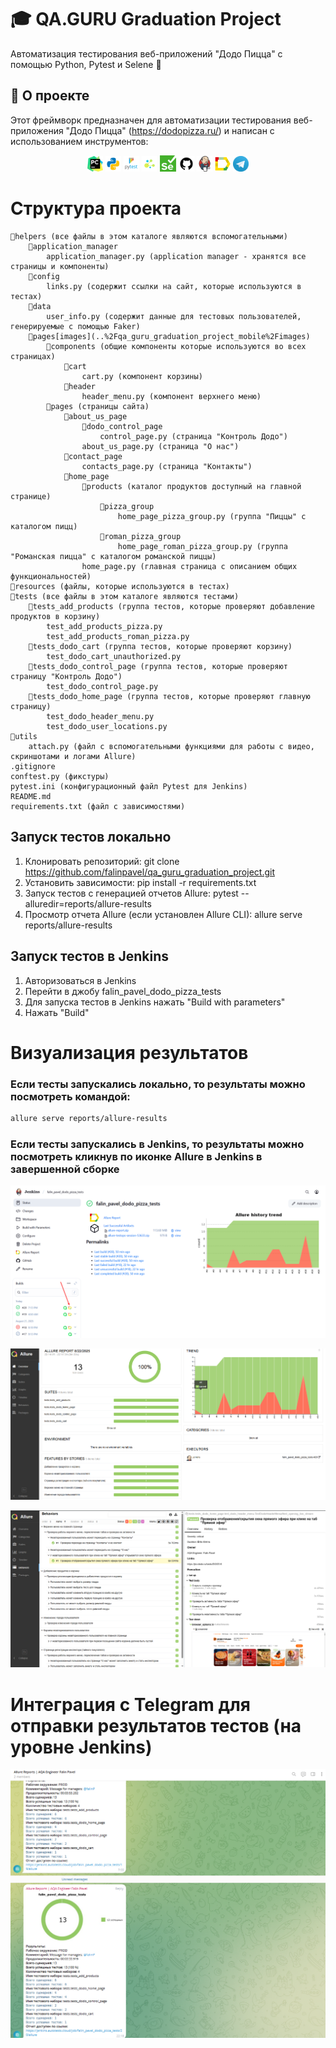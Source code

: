 # 🎓 QA.GURU Graduation Project

Автоматизация тестирования веб-приложений "Додо Пицца" с помощью Python, Pytest и Selene 🚀

## 📖 О проекте

Этот фреймворк предназначен для автоматизации тестирования веб-приложения "Додо Пицца" (https://dodopizza.ru/) и написан с использованием инструментов:

<p  align="center">
  <code><img width="5%" title="Pycharm" src="resources/images/logo/pycharm.png"></code>
  <code><img width="5%" title="Python" src="resources/images/logo/python.png"></code>
  <code><img width="5%" title="Pytest" src="resources/images/logo/pytest.png"></code>
  <code><img width="5%" title="Selene" src="resources/images/logo/selene.png"></code>
  <code><img width="5%" title="Selenium" src="resources/images/logo/selenium.png"></code>
  <code><img width="5%" title="GitHub" src="resources/images/logo/github.png"></code>
  <code><img width="5%" title="Jenkins" src="resources/images/logo/jenkins.png"></code>
  <code><img width="5%" title="Allure Report" src="resources/images/logo/allure_report.png"></code>
  <code><img width="5%" title="Telegram" src="resources/images/logo/tg.png"></code>
</p>

# Структура проекта

    📁helpers (все файлы в этом каталоге являются вспомогательными)
        📁application_manager
            application_manager.py (application manager - хранятся все страницы и компоненты)
        📁config
            links.py (содержит ссылки на сайт, которые используются в тестах)
        📁data
            user_info.py (содержит данные для тестовых пользователей, генерируемые с помощью Faker)
        📁pages[images](..%2Fqa_guru_graduation_project_mobile%2Fimages)
            📁components (общие компоненты которые используются во всех страницах)
                📁cart
                    cart.py (компонент корзины)
                📁header
                    header_menu.py (компонент верхнего меню)
            📁pages (страницы сайта)
                📁about_us_page
                    📁dodo_control_page
                        control_page.py (страница "Контроль Додо")
                    about_us_page.py (страница "О нас")
                📁contact_page
                    contacts_page.py (страница "Контакты")
                📁home_page
                    📁products (каталог продуктов доступный на главной странице)
                        📁pizza_group
                            home_page_pizza_group.py (группа "Пиццы" с каталогом пицц)
                        📁roman_pizza_group
                            home_page_roman_pizza_group.py (группа "Романская пицца" с каталогом романской пиццы)
                    home_page.py (главная страница с описанием общих функциональностей)
    📁resources (файлы, которые используются в тестах)
    📁tests (все файлы в этом каталоге являются тестами)
        📁tests_add_products (группа тестов, которые проверяют добавление продуктов в корзину)
            test_add_products_pizza.py
            test_add_products_roman_pizza.py
        📁tests_dodo_cart (группа тестов, которые проверяют корзину)
            test_dodo_cart_unauthorized.py
        📁tests_dodo_control_page (группа тестов, которые проверяют страницу "Контроль Додо")
            test_dodo_control_page.py
        📁tests_dodo_home_page (группа тестов, которые проверяют главную страницу)
            test_dodo_header_menu.py
            test_dodo_user_locations.py
    📁utils
        attach.py (файл с вспомогательными функциями для работы с видео, скриншотами и логами Allure)
    .gitignore
    conftest.py (фикстуры)
    pytest.ini (конфигурационный файл Pytest для Jenkins)
    README.md
    requirements.txt (файл с зависимостями)

## Запуск тестов локально

1) Клонировать репозиторий: git clone https://github.com/falinpavel/qa_guru_graduation_project.git
2) Установить зависимости: pip install -r requirements.txt
3) Запуск тестов с генерацией отчетов Allure: pytest --alluredir=reports/allure-results
4) Просмотр отчета Allure (если установлен Allure CLI): allure serve reports/allure-results

## Запуск тестов в Jenkins

1) Авторизоваться в Jenkins
2) Перейти в джобу falin_pavel_dodo_pizza_tests
3) Для запуска тестов в Jenkins нажать "Build with parameters"
4) Нажать "Build"

# Визуализация результатов

### Если тесты запускались локально, то результаты можно посмотреть командой: 
```bash
allure serve reports/allure-results
```
### Если тесты запускались в Jenkins, то результаты можно посмотреть кликнув по иконке Allure в Jenkins в завершенной сборке

<p><img title="Jenkins_Allure" src="resources/images/screenshot/allure_report_in_jenkins_1.png"></p>
<p><img title="Jenkins_Allure" src="resources/images/screenshot/allure_report_in_jenkins_2.png"></p>
<p><img title="Jenkins_Allure" src="resources/images/screenshot/allure_report_in_jenkins_3.png"></p>

# Интеграция с Telegram для отправки результатов тестов (на уровне Jenkins)

<p><img title="Telegram" src="resources/images/screenshot/telegram_1.png"></p>
